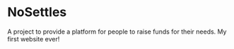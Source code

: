 # NoSettles
A project to provide a platform for people to raise funds for their needs. My first website ever!
